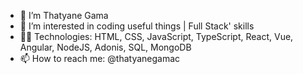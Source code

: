 - 👋 I’m Thatyane Gama
- 👀 I’m interested in coding useful things | Full Stack' skills
- :woman_technologist: Technologies: HTML, CSS, JavaScript, TypeScript, React, Vue, Angular, NodeJS, Adonis, SQL, MongoDB
- 📫 How to reach me: @thatyanegamac
